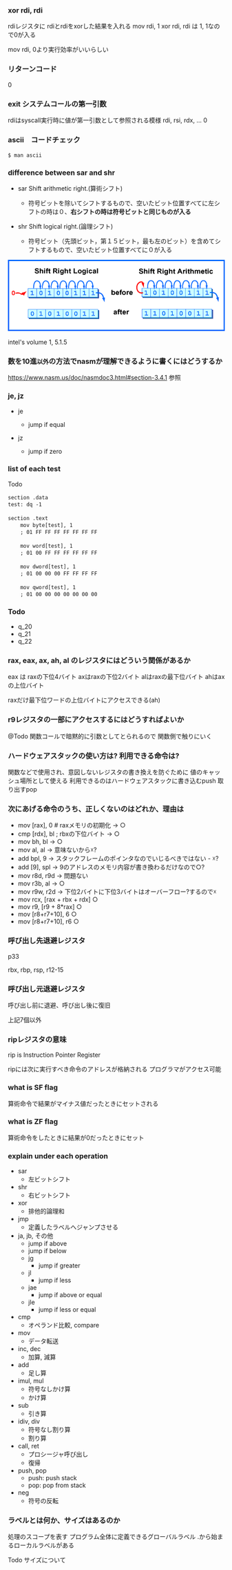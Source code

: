 ### xor rdi, rdi

rdiレジスタに rdiとrdiをxorした結果を入れる
mov rdi, 1
xor rdi, rdi
は 1, 1なので0が入る

mov rdi, 0より実行効率がいいらしい

### リターンコード

0

### exit システムコールの第一引数

rdiはsyscall実行時に値が第一引数として参照される模様
rdi, rsi, rdx, ...
0

### ascii　コードチェック

```
$ man ascii
```

### difference between sar and shr

- sar Shift arithmetic right.(算術シフト)
    - 符号ビットを除いてシフトするもので、空いたビット位置すべてに左シフトの時は０、**右シフトの時は符号ビットと同じものが入る**

- shr Shift logical right.(論理シフト)
    - 符号ビット（先頭ビット，第１５ビット，最も左のビット）を含めてシフトするもので、空いたビット位置すべてに０が入る

![image](./arithRight.gif)

intel's volume 1, 5.1.5

### 数を10進`以外`の方法でnasmが理解できるように書くにはどうするか

https://www.nasm.us/doc/nasmdoc3.html#section-3.4.1
参照

### je, jz

- je
    - jump if equal

- jz 
    - jump if zero

### list of each test

Todo

```
section .data
test: dq -1

section .text
    mov byte[test], 1
    ; 01 FF FF FF FF FF FF FF 

    mov word[test], 1
    ; 01 00 FF FF FF FF FF FF 

    mov dword[test], 1
    ; 01 00 00 00 FF FF FF FF

    mov qword[test], 1
    ; 01 00 00 00 00 00 00 00
```

### Todo

- q_20
- q_21
- q_22

### rax, eax, ax, ah, al のレジスタにはどういう関係があるか

eax は raxの下位4バイト
axはraxの下位2バイト
alはraxの最下位バイト
ahはaxの上位バイト

raxだけ最下位ワードの上位バイトにアクセスできる(ah)

### r9レジスタの一部にアクセスするにはどうすればよいか

@Todo
関数コールで暗黙的に引数としてとられるので
関数側で触りにいく

### ハードウェアスタックの使い方は? 利用できる命令は?

関数などで使用され、意図しないレジスタの書き換えを防ぐために
値のキャッシュ場所として使える
利用できるのはハードウェアスタックに書き込むpush
取り出すpop

### 次にあげる命令のうち、正しくないのはどれか、理由は

- mov [rax], 0 # raxメモリの初期化 -> ○
- cmp [rdx], bl ; rbxの下位バイト -> ○
- mov bh, bl -> ○
- mov al, al -> 意味ないから☓?
- add bpl, 9 -> スタックフレームのポインタなのでいじるべきではない - ☓?
- add [9], spl -> 9のアドレスのメモリ内容が書き換わるだけなので○?
- mov r8d, r9d -> 問題ない
- mov r3b, al -> ○
- mov r9w, r2d -> 下位2バイトに下位3バイトはオーバーフロー?するので☓
- mov rcx, [rax + rbx + rdx] ○
- mov r9, [r9 + 8*rax] ○
- mov [r8+r7+10], 6 ○
- mov [r8+r7+10], r6 ○

### 呼び出し先退避レジスタ

p33

rbx, rbp, rsp, r12-15

### 呼び出し元退避レジスタ

呼び出し前に退避、呼び出し後に復旧

上記7個以外

### ripレジスタの意味

rip is Instruction Pointer Register

ripには次に実行すべき命令のアドレスが格納される
プログラマがアクセス可能

### what is SF flag

算術命令で結果がマイナス値だったときにセットされる

### what is ZF flag

算術命令をしたときに結果が0だったときにセット

### explain under each operation

- sar
    - 左ビットシフト
- shr
    - 右ビットシフト
- xor
    - 排他的論理和
- jmp
    - 定義したラベルへジャンプさせる
- ja, jb, その他
    - jump if above
    - jump if below
    - jg 
        - jump if greater
    - jl 
        - jump if less
    - jae 
        - jump if above or equal
    - jle 
        - jump if less or equal
- cmp
    - オペランド比較, compare
- mov
    - データ転送
- inc, dec
    - 加算, 減算
- add
    - 足し算
- imul, mul
    - 符号なしかけ算
    - かけ算
- sub
    - 引き算
- idiv, div
    - 符号なし割り算
    - 割り算
- call, ret
    - プロシージャ呼び出し
    - 復帰
- push, pop
    - push: push stack
    - pop: pop from stack
- neg
    - 符号の反転

### ラベルとは何か、サイズはあるのか

処理のスコープを表す
プログラム全体に定義できるグローバルラベル
.から始まるローカルラベルがある

Todo サイズについて

